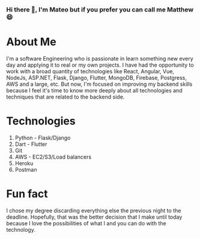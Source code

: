 ### Hi there 👋, I'm Mateo but if you prefer you can call me Matthew 😄

# About Me

I'm a software Engineering who is passionate in learn something new every day and applying it to real or my own projects. I have had the opportunity to work with a broad quantity of technologies like React, Angular, Vue, NodeJs, ASP.NET, Flask, Django, Flutter, MongoDB, Firebase, Postgress, AWS and a large, etc. But now, I'm focused on improving my backend skills because I feel it's time to know more deeply about all technologies and techniques that are related to the backend side. 

# Technologies 
1. Python - Flask/Django
2. Dart - Flutter
3. Git
4. AWS - EC2/S3/Load balancers
5. Heroku
6. Postman

# Fun fact
I chose my degree discarding everything else the previous night to the deadline. Hopefully, that was the better decision that I make until today because I love the possibilities of what I and you can do with the technology.

<!--
**msalcedo19/msalcedo19** is a ✨ _special_ ✨ repository because its `README.md` (this file) appears on your GitHub profile.

Here are some ideas to get you started:

- 🔭 I’m currently working on ...
- 🌱 I’m currently learning ...
- 👯 I’m looking to collaborate on ...
- 🤔 I’m looking for help with ...
- 💬 Ask me about ...
- 📫 How to reach me: ...
- 😄 Pronouns: ...
- ⚡ Fun fact: ...
-->
